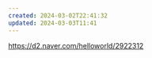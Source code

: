 ```yaml
---
created: 2024-03-02T22:41:32
updated: 2024-03-03T11:41
---
```

https://d2.naver.com/helloworld/2922312